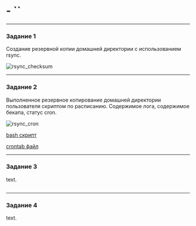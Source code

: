 #  - ``

---


### Задание 1


Создание резервной копии домашней директории с использованием rsync.

![rsync_checksum](https://github.com/petrushka1991/rastegaev_homework/blob/main/Backup/images/rsync_checksum.jpg)


---

### Задание 2


Выполненное резервное копирование домашней директории пользователя скриптом по расписанию.
Содержимое лога, содержимое бекапа, статус cron.

![rsync_cron](https://github.com/petrushka1991/rastegaev_homework/blob/main/Backup/images/rsync_cron.jpg)

[bash скрипт](ex2/backup_home_rast.sh)

[crontab файл](ex2/crontab)


---

### Задание 3


text.

![]()

[]()


---

### Задание 4


text.

![]()

[]()
